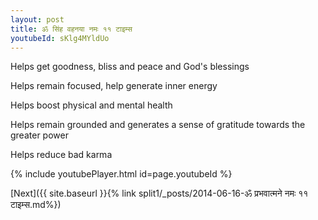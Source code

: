 ```yaml
---
layout: post
title: ॐ सिंह वहनया नमः ११ टाइम्स
youtubeId: sKlg4MYldUo
---
```

 
 
Helps get goodness, bliss and peace and God's blessings
 
Helps remain focused, help generate inner energy 
 
Helps boost physical and mental health 
 
Helps remain grounded and generates a sense of gratitude towards the greater power 
 
Helps reduce bad karma
 
 
 
 


{% include youtubePlayer.html id=page.youtubeId %}
 
[Next]({{ site.baseurl }}{% link  split1/_posts/2014-06-16-ॐ प्रभवात्मने नमः ११ टाइम्स.md%})
 
